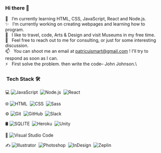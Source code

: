 ### Hi there 👋

🌱 &nbsp; I’m currently learning HTML, CSS, JavaScript, React and Node.js.\
✨ &nbsp; I’m currently working on creating webpages and learning how to program.\
💙 &nbsp; I like to travel, code, Arts & Design and visit Museums in my free time.\
💬 &nbsp; Feel free to reach out to me for consulting, or just for some interesting discussion.\
📫 &nbsp; You can shoot me an email at patricuismart@gmail.com ! I'll try to respond as soon as I can.\
⚡ &nbsp; First solve the problem. then write the code– John Johnson.\

### &nbsp;Tech Stack 🛠

💻 ![JavaScript](https://img.shields.io/badge/-JavaScript-333333?style=flat&logo=javascript)&nbsp; ![Node.js](https://img.shields.io/badge/-Node.js-333333?style=flat&logo=node.js)&nbsp; ![React](https://img.shields.io/badge/-React-333333?style=flat&logo=react)&nbsp;

🌐 ![HTML](https://img.shields.io/badge/-HTML-333333?style=flat&logo=HTML5)&nbsp;
![CSS](https://img.shields.io/badge/-CSS-333333?style=flat&logo=CSS3&logoColor=1572B6)&nbsp; ![Sass](https://img.shields.io/badge/Sass-333333?style=flat&logo=sass&logoColor=pink)&nbsp;

⚙️ ![Git](https://img.shields.io/badge/-Git-333333?style=flat&logo=git)&nbsp; ![GitHub](https://img.shields.io/badge/-GitHub-333333?style=flat&logo=github)&nbsp; ![Slack](https://img.shields.io/badge/Slack-4A154B?style=flat&logo=slack&logoColor=white)&nbsp;

🛢 ![SQLITE](https://img.shields.io/badge/SQLite-333333?style=flat&logo=sqlite&logoColor=007ACC)&nbsp; ![Heroku](https://img.shields.io/badge/Heroku-333333?style=flat&logo=heroku&logoColor=7289DA)&nbsp; ![Unity](https://img.shields.io/badge/Unity-333333?style=flat&logo=unity&logoColor=white)&nbsp;

🔧 ![Visual Studio Code](https://img.shields.io/badge/-Visual%20Studio%20Code-333333?style=flat&logo=visual-studio-code&logoColor=007ACC)&nbsp;

✍️ ![Illustrator](https://img.shields.io/badge/-Illustrator-333333?style=flat&logo=adobe-illustrator)&nbsp; ![Photoshop](https://img.shields.io/badge/-Photoshop-333333?style=flat&logo=adobe-photoshop)&nbsp; ![InDesign](https://img.shields.io/badge/-InDesign-333333?style=flat&logo=adobe-indesign)&nbsp; ![Zeplin](https://aleen42.github.io/badges/src/zeplin.svg)&nbsp;
